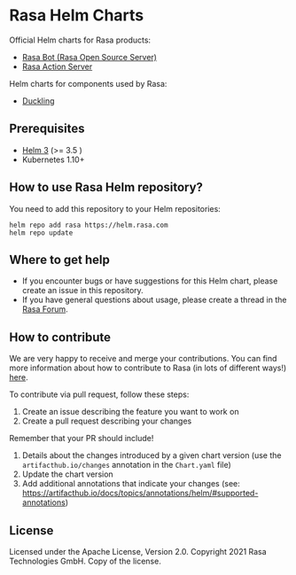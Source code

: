 # Rasa Helm Charts

Official Helm charts for Rasa products:

- [Rasa Bot (Rasa Open Source Server)](charts/rasa-bot)
- [Rasa Action Server](charts/rasa-action-server)

Helm charts for components used by Rasa:

- [Duckling](charts/duckling)

## Prerequisites

- [Helm 3](https://helm.sh/) (>= 3.5 )
- Kubernetes 1.10+

## How to use Rasa Helm repository?

You need to add this repository to your Helm repositories:

```shell
helm repo add rasa https://helm.rasa.com
helm repo update
```

## Where to get help

- If you encounter bugs or have suggestions for this Helm chart, please create an issue in this repository.
- If you have general questions about usage, please create a thread in the [Rasa Forum](https://forum.rasa.com/).

## How to contribute

We are very happy to receive and merge your contributions. You can
find more information about how to contribute to Rasa (in lots of
different ways!) [here](http://rasa.com/community/contribute).

To contribute via pull request, follow these steps:

1. Create an issue describing the feature you want to work on
2. Create a pull request describing your changes

Remember that your PR should include!

1. Details about the changes introduced by a given chart version (use the `artifacthub.io/changes` annotation in the `Chart.yaml` file)
2. Update the chart version
3. Add additional annotations that indicate your changes (see: https://artifacthub.io/docs/topics/annotations/helm/#supported-annotations)

## License

Licensed under the Apache License, Version 2.0. Copyright 2021 Rasa Technologies GmbH. Copy of the license.
